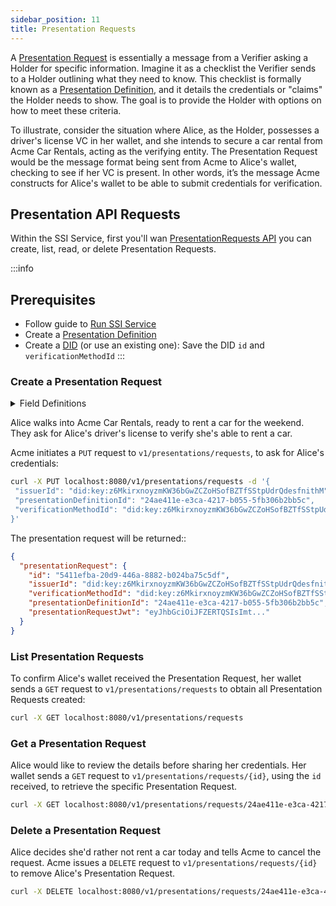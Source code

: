 ```yaml
---
sidebar_position: 11
title: Presentation Requests
---
```


A [Presentation Request](https://identity.foundation/presentation-exchange/spec/v2.0.0/#presentation-request) is essentially a message from a Verifier asking a Holder for specific information. Imagine it as a checklist the Verifier sends to a Holder outlining what they need to know. This checklist is formally known as a [Presentation Definition](https://identity.foundation/presentation-exchange/spec/v2.0.0/#presentation-definition), and it details the credentials or "claims" the Holder needs to show. The goal is to provide the Holder with options on how to meet these criteria.

To illustrate, consider the situation where Alice, as the Holder, possesses a driver's license VC in her wallet, and she intends to secure a car rental from Acme Car Rentals, acting as the verifying entity. The Presentation Request would be the message format being sent from Acme to Alice's wallet, checking to see if her VC is present. In other words, it’s the message Acme constructs for Alice's wallet to be able to submit credentials for verification.

## Presentation API Requests
Within the SSI Service, first you'll wan [PresentationRequests API](/docs/apis/ssi-service#tag/PresentationRequests) you can create, list, read, or delete Presentation Requests.

:::info
## Prerequisites
- Follow guide to [Run SSI Service](run-ssi-service)
- Create a [Presentation Definition](/docs/apis/ssi-service#tag/Presentations/paths/~1v1~1presentations~1definitions/put)
- Create a [DID](create-did) (or use an existing one): Save the DID `id` and `verificationMethodId`
:::

### Create a Presentation Request

<details>
<summary>Field Definitions</summary>

#### Required

- `issuerId` (string) - DID `id` of the issuer of the Presentation Definition.

- `presentationDefinitionId` (string) - Presentation Definition `id`.

- `verificationMethodId` (string) - The `id` of the [verificationMethod](https://www.w3.org/TR/did-core/#verification-methods) who's `privateKey` is stored in the SSI Service. This will be defined within your DID creation response.

#### Optional

- `audience`	(array of strings) - The [audience claim](https://www.rfc-editor.org/rfc/rfc7519.html#section-4.1.3) identifies the recipients that the JWT is intended for.

- `callbackUrl`	(string) - The URL that the presenter should be submitting the Presentation Submission to. 

- `expiration`	(string) - The expiration claim identifies the expiration time on or after which the JWT MUST NOT be accepted for processing. Processing the claim requires that the current date/time MUST be before the expiration date/time.

</details>

Alice walks into Acme Car Rentals, ready to rent a car for the weekend. They ask for Alice's driver's license to verify she's able to rent a car.

Acme initiates a `PUT` request to `v1/presentations/requests`, to ask for Alice's credentials:

```bash
curl -X PUT localhost:8080/v1/presentations/requests -d '{
 "issuerId": "did:key:z6MkirxnoyzmKW36bGwZCZoHSofBZTfSStpUdrQdesfnithM",
 "presentationDefinitionId": "24ae411e-e3ca-4217-b055-5fb306b2bb5c",
 "verificationMethodId": "did:key:z6MkirxnoyzmKW36bGwZCZoHSofBZTfSStpUdrQdesfnithM#z6MkirxnoyzmKW36bGwZCZoHSofBZTfSStpUdrQdesfnithM"
}'
```

The presentation request will be returned::
```json
{
  "presentationRequest": {
    "id": "5411efba-20d9-446a-8882-b024ba75c5df",
    "issuerId": "did:key:z6MkirxnoyzmKW36bGwZCZoHSofBZTfSStpUdrQdesfnithM",
    "verificationMethodId": "did:key:z6MkirxnoyzmKW36bGwZCZoHSofBZTfSStpUdrQdesfnithM#z6MkirxnoyzmKW36bGwZCZoHSofBZTfSStpUdrQdesfnithM",
    "presentationDefinitionId": "24ae411e-e3ca-4217-b055-5fb306b2bb5c",
    "presentationRequestJwt": "eyJhbGciOiJFZERTQSIsImt..."
  }
}
```

### List Presentation Requests

To confirm Alice's wallet received the Presentation Request, her wallet sends a `GET` request to `v1/presentations/requests` to obtain all Presentation Requests created:

```bash
curl -X GET localhost:8080/v1/presentations/requests
```

### Get a Presentation Request

Alice would like to review the details before sharing her credentials. Her wallet sends a `GET` request to `v1/presentations/requests/{id}`, using the `id` received, to retrieve the specific Presentation Request.

```bash
curl -X GET localhost:8080/v1/presentations/requests/24ae411e-e3ca-4217-b055-5fb306b2bb5c
```

### Delete a Presentation Request

Alice decides she'd rather not rent a car today and tells Acme to cancel the request. Acme issues a `DELETE` request to `v1/presentations/requests/{id}` to remove Alice's Presentation Request.

```bash
curl -X DELETE localhost:8080/v1/presentations/requests/24ae411e-e3ca-4217-b055-5fb306b2bb5c
```